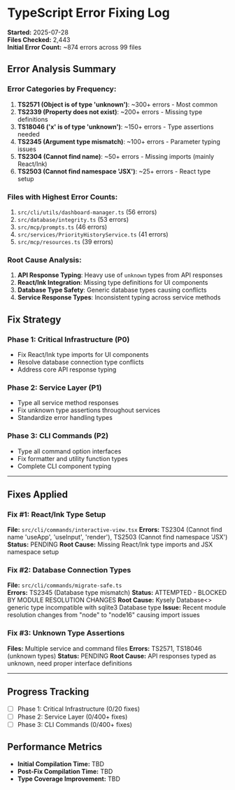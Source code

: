 # TypeScript Error Fixing Log

**Started:** 2025-07-28  
**Files Checked:** 2,443  
**Initial Error Count:** ~874 errors across 99 files

## Error Analysis Summary

### Error Categories by Frequency:
1. **TS2571 (Object is of type 'unknown')**: ~300+ errors - Most common
2. **TS2339 (Property does not exist)**: ~200+ errors - Missing type definitions  
3. **TS18046 ('x' is of type 'unknown')**: ~150+ errors - Type assertions needed
4. **TS2345 (Argument type mismatch)**: ~100+ errors - Parameter typing issues
5. **TS2304 (Cannot find name)**: ~50+ errors - Missing imports (mainly React/Ink)
6. **TS2503 (Cannot find namespace 'JSX')**: ~25+ errors - React type setup

### Files with Highest Error Counts:
1. `src/cli/utils/dashboard-manager.ts` (56 errors)
2. `src/database/integrity.ts` (53 errors)
3. `src/mcp/prompts.ts` (46 errors)
4. `src/services/PriorityHistoryService.ts` (41 errors)
5. `src/mcp/resources.ts` (39 errors)

### Root Cause Analysis:
1. **API Response Typing**: Heavy use of `unknown` types from API responses
2. **React/Ink Integration**: Missing type definitions for UI components
3. **Database Type Safety**: Generic database types causing conflicts
4. **Service Response Types**: Inconsistent typing across service methods

## Fix Strategy

### Phase 1: Critical Infrastructure (P0)
- Fix React/Ink type imports for UI components
- Resolve database connection type conflicts
- Address core API response typing

### Phase 2: Service Layer (P1)  
- Type all service method responses
- Fix unknown type assertions throughout services
- Standardize error handling types

### Phase 3: CLI Commands (P2)
- Type all command option interfaces
- Fix formatter and utility function types
- Complete CLI component typing

---

## Fixes Applied

### Fix #1: React/Ink Type Setup
**File:** `src/cli/commands/interactive-view.tsx`
**Errors:** TS2304 (Cannot find name 'useApp', 'useInput', 'render'), TS2503 (Cannot find namespace 'JSX')
**Status:** PENDING
**Root Cause:** Missing React/Ink type imports and JSX namespace setup

### Fix #2: Database Connection Types
**File:** `src/cli/commands/migrate-safe.ts`  
**Errors:** TS2345 (Database type mismatch)
**Status:** ATTEMPTED - BLOCKED BY MODULE RESOLUTION CHANGES
**Root Cause:** Kysely Database<> generic type incompatible with sqlite3 Database type
**Issue:** Recent module resolution changes from "node" to "node16" causing import issues

### Fix #3: Unknown Type Assertions
**Files:** Multiple service and command files
**Errors:** TS2571, TS18046 (unknown types)
**Status:** PENDING
**Root Cause:** API responses typed as unknown, need proper interface definitions

---

## Progress Tracking
- [ ] Phase 1: Critical Infrastructure (0/20 fixes)
- [ ] Phase 2: Service Layer (0/400+ fixes)  
- [ ] Phase 3: CLI Commands (0/400+ fixes)

## Performance Metrics
- **Initial Compilation Time:** TBD
- **Post-Fix Compilation Time:** TBD
- **Type Coverage Improvement:** TBD